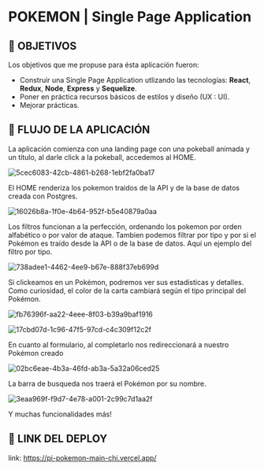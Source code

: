 # **POKEMON** | Single Page Application

## **📌 OBJETIVOS**
Los objetivos que me propuse para ésta aplicación fueron:
-  Construir una Single Page Application utlizando las tecnologías: **React**, **Redux**, **Node**, **Express** y **Sequelize**.
-  Poner en práctica recursos básicos de estilos y diseño (UX : UI).
-  Mejorar prácticas.


## **📌 FLUJO DE LA APLICACIÓN**

La aplicación comienza con una landing page con una pokeball animada y un título, al darle click a la pokeball, accedemos al HOME.




![5cec6083-42cb-4861-b268-1ebf2fa0ba17](https://github.com/EMontenegro01/PI-Pokemon-MAIN/assets/134416425/b779f9be-32f6-4e0b-8de8-67d1167c618e)





El HOME renderiza los pokemon traidos de la API y de la base de datos creada con Postgres.




![16026b8a-1f0e-4b64-952f-b5e40879a0aa](https://github.com/EMontenegro01/PI-Pokemon-MAIN/assets/134416425/b6d72b96-f04b-4dc9-9f25-9978179bcdd0)





Los filtros funcionan a la perfección, ordenando los pokemon por orden alfabético o por valor de ataque. Tambien podemos filtrar por tipo y por si el Pokémon es traído desde la API o de la base de datos. Aquí un ejemplo del filtro por tipo.



![738adee1-4462-4ee9-b67e-888f37eb699d](https://github.com/EMontenegro01/PI-Pokemon-MAIN/assets/134416425/e2cb1a89-ac89-4914-8cc6-f5afd001b379)




Si clickeamos en un Pokémon, podremos ver sus estadisticas y detalles. Como curiosidad, el color de la carta cambiará según el tipo principal del Pokémon.






![fb76396f-aa22-4eee-8f03-b39a9baf1916](https://github.com/EMontenegro01/PI-Pokemon-MAIN/assets/134416425/610fc051-f19b-4626-9b5a-c4228a1c8972)









![17cbd07d-1c96-47f5-97cd-c4c309f12c2f](https://github.com/EMontenegro01/PI-Pokemon-MAIN/assets/134416425/90837d02-081d-4b47-99b7-e75c1304f457)








En cuanto al formulario, al completarlo nos redireccionará a nuestro Pokémon creado

![02bc6eae-4b3a-46fd-ab3a-5a32a06ced25](https://github.com/EMontenegro01/PI-Pokemon-MAIN/assets/134416425/641982d1-7747-420d-a635-5a17d412a5c1)







La barra de busqueda nos traerá el Pokémon por su nombre.






![3eaa969f-f9d7-4e78-a001-2c99c7d1aa2f](https://github.com/EMontenegro01/PI-Pokemon-MAIN/assets/134416425/b44a4a30-8429-4899-a5cd-29ebc8e7d44d)




Y muchas funcionalidades más!


## **📌 LINK DEL DEPLOY**


link: https://pi-pokemon-main-chi.vercel.app/







